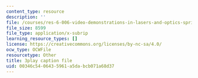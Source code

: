 ```yaml
---
content_type: resource
description: ''
file: /courses/res-6-006-video-demonstrations-in-lasers-and-optics-spring-2008/00346c5406435961a5dabcb071a68d37_45X0puB3YK0.vtt
file_size: 8599
file_type: application/x-subrip
learning_resource_types: []
license: https://creativecommons.org/licenses/by-nc-sa/4.0/
ocw_type: OCWFile
resourcetype: Other
title: 3play caption file
uid: 00346c54-0643-5961-a5da-bcb071a68d37
---
```

